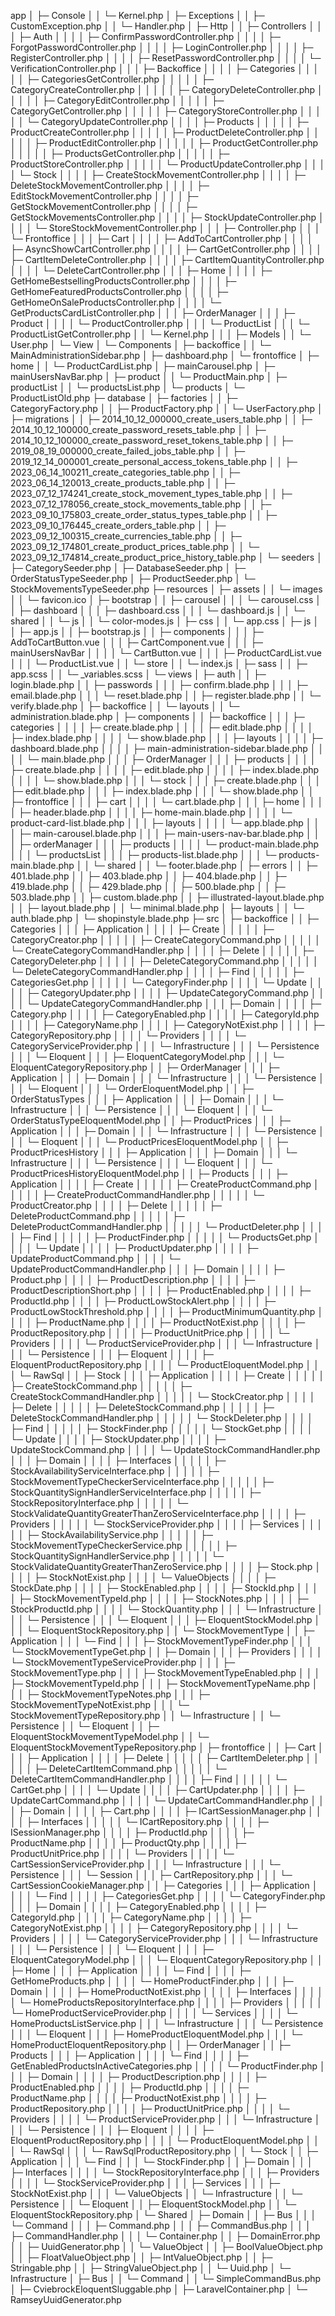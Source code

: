 app
│  ├─ Console
│  │  └─ Kernel.php
│  ├─ Exceptions
│  │  ├─ CustomException.php
│  │  └─ Handler.php
│  ├─ Http
│  │  ├─ Controllers
│  │  │  ├─ Auth
│  │  │  │  ├─ ConfirmPasswordController.php
│  │  │  │  ├─ ForgotPasswordController.php
│  │  │  │  ├─ LoginController.php
│  │  │  │  ├─ RegisterController.php
│  │  │  │  ├─ ResetPasswordController.php
│  │  │  │  └─ VerificationController.php
│  │  │  ├─ Backoffice
│  │  │  │  ├─ Categories
│  │  │  │  │  ├─ CategoriesGetController.php
│  │  │  │  │  ├─ CategoryCreateController.php
│  │  │  │  │  ├─ CategoryDeleteController.php
│  │  │  │  │  ├─ CategoryEditController.php
│  │  │  │  │  ├─ CategoryGetController.php
│  │  │  │  │  ├─ CategoryStoreController.php
│  │  │  │  │  └─ CategoryUpdateController.php
│  │  │  │  ├─ Products
│  │  │  │  │  ├─ ProductCreateController.php
│  │  │  │  │  ├─ ProductDeleteController.php
│  │  │  │  │  ├─ ProductEditController.php
│  │  │  │  │  ├─ ProductGetController.php
│  │  │  │  │  ├─ ProductsGetController.php
│  │  │  │  │  ├─ ProductStoreController.php
│  │  │  │  │  └─ ProductUpdateController.php
│  │  │  │  └─ Stock
│  │  │  │     ├─ CreateStockMovementController.php
│  │  │  │     ├─ DeleteStockMovementController.php
│  │  │  │     ├─ EditStockMovementController.php
│  │  │  │     ├─ GetStockMovementController.php
│  │  │  │     ├─ GetStockMovementsController.php
│  │  │  │     ├─ StockUpdateController.php
│  │  │  │     └─ StoreStockMovementController.php
│  │  │  ├─ Controller.php
│  │  │  └─ Frontoffice
│  │  │     ├─ Cart
│  │  │     │  ├─ AddToCartController.php
│  │  │     │  ├─ AsyncShowCartController.php
│  │  │     │  ├─ CartGetController.php
│  │  │     │  ├─ CartItemDeleteController.php
│  │  │     │  ├─ CartItemQuantityController.php
│  │  │     │  └─ DeleteCartController.php
│  │  │     ├─ Home
│  │  │     │  ├─ GetHomeBestsellingProductsController.php
│  │  │     │  ├─ GetHomeFeaturedProductsController.php
│  │  │     │  ├─ GetHomeOnSaleProductsController.php
│  │  │     │  └─ GetProductsCardListController.php
│  │  │     ├─ OrderManager
│  │  │     ├─ Product
│  │  │     │  └─ ProductController.php
│  │  │     └─ ProductList
│  │  │        └─ ProductListGetController.php
│  │  └─ Kernel.php
│  │
│  ├─ Models
│  │  └─ User.php
│  └─ View
│     └─ Components
│        ├─ backoffice
│        │  └─ MainAdministrationSidebar.php
│        ├─ dashboard.php
│        └─ frontoffice
│           ├─ home
│           │  └─ ProductCardList.php
│           ├─ mainCarousel.php
│           ├─ mainUsersNavBar.php
│           ├─ product
│           │  └─ ProductMain.php
│           ├─ productList
│           │  └─ productsList.php
│           └─ products
│              └─ ProductListOld.php
├─ database
│  ├─ factories
│  │  ├─ CategoryFactory.php
│  │  ├─ ProductFactory.php
│  │  └─ UserFactory.php
│  ├─ migrations
│  │  ├─ 2014_10_12_000000_create_users_table.php
│  │  ├─ 2014_10_12_100000_create_password_resets_table.php
│  │  ├─ 2014_10_12_100000_create_password_reset_tokens_table.php
│  │  ├─ 2019_08_19_000000_create_failed_jobs_table.php
│  │  ├─ 2019_12_14_000001_create_personal_access_tokens_table.php
│  │  ├─ 2023_06_14_100211_create_categories_table.php
│  │  ├─ 2023_06_14_120013_create_products_table.php
│  │  ├─ 2023_07_12_174241_create_stock_movement_types_table.php
│  │  ├─ 2023_07_12_178056_create_stock_movements_table.php
│  │  ├─ 2023_09_10_175803_create_order_status_types_table.php
│  │  ├─ 2023_09_10_176445_create_orders_table.php
│  │  ├─ 2023_09_12_100315_create_currencies_table.php
│  │  ├─ 2023_09_12_174801_create_product_prices_table.php
│  │  └─ 2023_09_12_174814_create_product_price_history_table.php
│  └─ seeders
│     ├─ CategorySeeder.php
│     ├─ DatabaseSeeder.php
│     ├─ OrderStatusTypeSeeder.php
│     ├─ ProductSeeder.php
│     └─ StockMovementsTypeSeeder.php
├─ resources
│  ├─ assets
│  │  └─ images
│  │     └─ favicon.ico
│  ├─ bootstrap
│  │  ├─ carousel
│  │  │  └─ carousel.css
│  │  ├─ dashboard
│  │  │  ├─ dashboard.css
│  │  │  └─ dashboard.js
│  │  └─ shared
│  │     └─ js
│  │        └─ color-modes.js
│  ├─ css
│  │  └─ app.css
│  ├─ js
│  │  ├─ app.js
│  │  ├─ bootstrap.js
│  │  ├─ components
│  │  │  ├─ AddToCartButton.vue
│  │  │  ├─ CartComponent.vue
│  │  │  ├─ mainUsersNavBar
│  │  │  │  └─ CartButton.vue
│  │  │  ├─ ProductCardList.vue
│  │  │  └─ ProductList.vue
│  │  └─ store
│  │     └─ index.js
│  ├─ sass
│  │  ├─ app.scss
│  │  └─ _variables.scss
│  └─ views
│     ├─ auth
│     │  ├─ login.blade.php
│     │  ├─ passwords
│     │  │  ├─ confirm.blade.php
│     │  │  ├─ email.blade.php
│     │  │  └─ reset.blade.php
│     │  ├─ register.blade.php
│     │  └─ verify.blade.php
│     ├─ backoffice
│     │  └─ layouts
│     │     └─ administration.blade.php
│     ├─ components
│     │  ├─ backoffice
│     │  │  ├─ categories
│     │  │  │  ├─ create.blade.php
│     │  │  │  ├─ edit.blade.php
│     │  │  │  ├─ index.blade.php
│     │  │  │  └─ show.blade.php
│     │  │  ├─ layouts
│     │  │  │  ├─ dashboard.blade.php
│     │  │  │  ├─ main-administration-sidebar.blade.php
│     │  │  │  └─ main.blade.php
│     │  │  ├─ OrderManager
│     │  │  ├─ products
│     │  │  │  ├─ create.blade.php
│     │  │  │  ├─ edit.blade.php
│     │  │  │  ├─ index.blade.php
│     │  │  │  └─ show.blade.php
│     │  │  └─ stock
│     │  │     ├─ create.blade.php
│     │  │     ├─ edit.blade.php
│     │  │     ├─ index.blade.php
│     │  │     └─ show.blade.php
│     │  ├─ frontoffice
│     │  │  ├─ cart
│     │  │  │  └─ cart.blade.php
│     │  │  ├─ home
│     │  │  │  ├─ header.blade.php
│     │  │  │  ├─ home-main.blade.php
│     │  │  │  └─ product-card-list.blade.php
│     │  │  ├─ layouts
│     │  │  │  └─ app.blade.php
│     │  │  ├─ main-carousel.blade.php
│     │  │  ├─ main-users-nav-bar.blade.php
│     │  │  ├─ orderManager
│     │  │  ├─ products
│     │  │  │  └─ product-main.blade.php
│     │  │  └─ productsList
│     │  │     ├─ products-list.blade.php
│     │  │     └─ products-main.blade.php
│     │  └─ shared
│     │     └─ footer.blade.php
│     ├─ errors
│     │  ├─ 401.blade.php
│     │  ├─ 403.blade.php
│     │  ├─ 404.blade.php
│     │  ├─ 419.blade.php
│     │  ├─ 429.blade.php
│     │  ├─ 500.blade.php
│     │  ├─ 503.blade.php
│     │  ├─ custom.blade.php
│     │  ├─ illustrated-layout.blade.php
│     │  ├─ layout.blade.php
│     │  └─ minimal.blade.php
│     ├─ layouts
│     │  └─ auth.blade.php
│     └─ shopinstyle.blade.php
├─ src
│  ├─ backoffice
│  │  ├─ Categories
│  │  │  ├─ Application
│  │  │  │  ├─ Create
│  │  │  │  │  ├─ CategoryCreator.php
│  │  │  │  │  ├─ CreateCategoryCommand.php
│  │  │  │  │  └─ CreateCategoryCommandHandler.php
│  │  │  │  ├─ Delete
│  │  │  │  │  ├─ CategoryDeleter.php
│  │  │  │  │  ├─ DeleteCategoryCommand.php
│  │  │  │  │  └─ DeleteCategoryCommandHandler.php
│  │  │  │  ├─ Find
│  │  │  │  │  ├─ CategoriesGet.php
│  │  │  │  │  └─ CategoryFinder.php
│  │  │  │  └─ Update
│  │  │  │     ├─ CategoryUpdater.php
│  │  │  │     ├─ UpdateCategoryCommand.php
│  │  │  │     └─ UpdateCategoryCommandHandler.php
│  │  │  ├─ Domain
│  │  │  │  ├─ Category.php
│  │  │  │  ├─ CategoryEnabled.php
│  │  │  │  ├─ CategoryId.php
│  │  │  │  ├─ CategoryName.php
│  │  │  │  ├─ CategoryNotExist.php
│  │  │  │  ├─ CategoryRepository.php
│  │  │  │  └─ Providers
│  │  │  │     └─ CategoryServiceProvider.php
│  │  │  └─ Infrastructure
│  │  │     └─ Persistence
│  │  │        └─ Eloquent
│  │  │           ├─ EloquentCategoryModel.php
│  │  │           └─ EloquentCategoryRepository.php
│  │  ├─ OrderManager
│  │  │  ├─ Application
│  │  │  ├─ Domain
│  │  │  └─ Infrastructure
│  │  │     └─ Persistence
│  │  │        └─ Eloquent
│  │  │           └─ OrderEloquentModel.php
│  │  ├─ OrderStatusTypes
│  │  │  ├─ Application
│  │  │  ├─ Domain
│  │  │  └─ Infrastructure
│  │  │     └─ Persistence
│  │  │        └─ Eloquent
│  │  │           └─ OrderStatusTypeEloquentModel.php
│  │  ├─ ProductPrices
│  │  │  ├─ Application
│  │  │  ├─ Domain
│  │  │  └─ Infrastructure
│  │  │     └─ Persistence
│  │  │        └─ Eloquent
│  │  │           └─ ProductPricesEloquentModel.php
│  │  ├─ ProductPricesHistory
│  │  │  ├─ Application
│  │  │  ├─ Domain
│  │  │  └─ Infrastructure
│  │  │     └─ Persistence
│  │  │        └─ Eloquent
│  │  │           └─ ProductPricesHistoryEloquentModel.php
│  │  ├─ Products
│  │  │  ├─ Application
│  │  │  │  ├─ Create
│  │  │  │  │  ├─ CreateProductCommand.php
│  │  │  │  │  ├─ CreateProductCommandHandler.php
│  │  │  │  │  └─ ProductCreator.php
│  │  │  │  ├─ Delete
│  │  │  │  │  ├─ DeleteProductCommand.php
│  │  │  │  │  ├─ DeleteProductCommandHandler.php
│  │  │  │  │  └─ ProductDeleter.php
│  │  │  │  ├─ Find
│  │  │  │  │  ├─ ProductFinder.php
│  │  │  │  │  └─ ProductsGet.php
│  │  │  │  └─ Update
│  │  │  │     ├─ ProductUpdater.php
│  │  │  │     ├─ UpdateProductCommand.php
│  │  │  │     └─ UpdateProductCommandHandler.php
│  │  │  ├─ Domain
│  │  │  │  ├─ Product.php
│  │  │  │  ├─ ProductDescription.php
│  │  │  │  ├─ ProductDescriptionShort.php
│  │  │  │  ├─ ProductEnabled.php
│  │  │  │  ├─ ProductId.php
│  │  │  │  ├─ ProductLowStockAlert.php
│  │  │  │  ├─ ProductLowStockThreshold.php
│  │  │  │  ├─ ProductMinimumQuantity.php
│  │  │  │  ├─ ProductName.php
│  │  │  │  ├─ ProductNotExist.php
│  │  │  │  ├─ ProductRepository.php
│  │  │  │  ├─ ProductUnitPrice.php
│  │  │  │  └─ Providers
│  │  │  │     └─ ProductServiceProvider.php
│  │  │  └─ Infrastructure
│  │  │     └─ Persistence
│  │  │        ├─ Eloquent
│  │  │        │  ├─ EloquentProductRepository.php
│  │  │        │  └─ ProductEloquentModel.php
│  │  │        └─ RawSql
│  │  ├─ Stock
│  │  │  ├─ Application
│  │  │  │  ├─ Create
│  │  │  │  │  ├─ CreateStockCommand.php
│  │  │  │  │  ├─ CreateStockCommandHandler.php
│  │  │  │  │  └─ StockCreator.php
│  │  │  │  ├─ Delete
│  │  │  │  │  ├─ DeleteStockCommand.php
│  │  │  │  │  ├─ DeleteStockCommandHandler.php
│  │  │  │  │  └─ StockDeleter.php
│  │  │  │  ├─ Find
│  │  │  │  │  ├─ StockFinder.php
│  │  │  │  │  └─ StockGet.php
│  │  │  │  └─ Update
│  │  │  │     ├─ StockUpdater.php
│  │  │  │     ├─ UpdateStockCommand.php
│  │  │  │     └─ UpdateStockCommandHandler.php
│  │  │  ├─ Domain
│  │  │  │  ├─ Interfaces
│  │  │  │  │  ├─ StockAvailabilityServiceInterface.php
│  │  │  │  │  ├─ StockMovementTypeCheckerServiceInterface.php
│  │  │  │  │  ├─ StockQuantitySignHandlerServiceInterface.php
│  │  │  │  │  ├─ StockRepositoryInterface.php
│  │  │  │  │  └─ StockValidateQuantityGreaterThanZeroServiceInterface.php
│  │  │  │  ├─ Providers
│  │  │  │  │  └─ StockServiceProvider.php
│  │  │  │  ├─ Services
│  │  │  │  │  ├─ StockAvailabilityService.php
│  │  │  │  │  ├─ StockMovementTypeCheckerService.php
│  │  │  │  │  ├─ StockQuantitySignHandlerService.php
│  │  │  │  │  └─ StockValidateQuantityGreaterThanZeroService.php
│  │  │  │  ├─ Stock.php
│  │  │  │  ├─ StockNotExist.php
│  │  │  │  └─ ValueObjects
│  │  │  │     ├─ StockDate.php
│  │  │  │     ├─ StockEnabled.php
│  │  │  │     ├─ StockId.php
│  │  │  │     ├─ StockMovementTypeId.php
│  │  │  │     ├─ StockNotes.php
│  │  │  │     ├─ StockProductId.php
│  │  │  │     └─ StockQuantity.php
│  │  │  └─ Infrastructure
│  │  │     └─ Persistence
│  │  │        └─ Eloquent
│  │  │           ├─ EloquentStockModel.php
│  │  │           └─ EloquentStockRepository.php
│  │  └─ StockMovementType
│  │     ├─ Application
│  │     │  └─ Find
│  │     │     ├─ StockMovementTypeFinder.php
│  │     │     └─ StockMovementTypeGet.php
│  │     ├─ Domain
│  │     │  ├─ Providers
│  │     │  │  └─ StockMovementTypeServiceProvider.php
│  │     │  ├─ StockMovementType.php
│  │     │  ├─ StockMovementTypeEnabled.php
│  │     │  ├─ StockMovementTypeId.php
│  │     │  ├─ StockMovementTypeName.php
│  │     │  ├─ StockMovementTypeNotes.php
│  │     │  ├─ StockMovementTypeNotExist.php
│  │     │  └─ StockMovementTypeRepository.php
│  │     └─ Infrastructure
│  │        └─ Persistence
│  │           └─ Eloquent
│  │              ├─ EloquentStockMovementTypeModel.php
│  │              └─ EloquentStockMovementTypeRepository.php
│  ├─ frontoffice
│  │  ├─ Cart
│  │  │  ├─ Application
│  │  │  │  ├─ Delete
│  │  │  │  │  ├─ CartItemDeleter.php
│  │  │  │  │  ├─ DeleteCartItemCommand.php
│  │  │  │  │  └─ DeleteCartItemCommandHandler.php
│  │  │  │  ├─ Find
│  │  │  │  │  └─ CartGet.php
│  │  │  │  └─ Update
│  │  │  │     ├─ CartUpdater.php
│  │  │  │     ├─ UpdateCartCommand.php
│  │  │  │     └─ UpdateCartCommandHandler.php
│  │  │  ├─ Domain
│  │  │  │  ├─ Cart.php
│  │  │  │  ├─ ICartSessionManager.php
│  │  │  │  ├─ Interfaces
│  │  │  │  │  └─ ICartRepository.php
│  │  │  │  ├─ ISessionManager.php
│  │  │  │  ├─ ProductId.php
│  │  │  │  ├─ ProductName.php
│  │  │  │  ├─ ProductQty.php
│  │  │  │  ├─ ProductUnitPrice.php
│  │  │  │  └─ Providers
│  │  │  │     └─ CartSessionServiceProvider.php
│  │  │  └─ Infrastructure
│  │  │     └─ Persistence
│  │  │        └─ Session
│  │  │           ├─ CartRepository.php
│  │  │           └─ CartSessionCookieManager.php
│  │  ├─ Categories
│  │  │  ├─ Application
│  │  │  │  └─ Find
│  │  │  │     ├─ CategoriesGet.php
│  │  │  │     └─ CategoryFinder.php
│  │  │  ├─ Domain
│  │  │  │  ├─ CategoryEnabled.php
│  │  │  │  ├─ CategoryId.php
│  │  │  │  ├─ CategoryName.php
│  │  │  │  ├─ CategoryNotExist.php
│  │  │  │  ├─ CategoryRepository.php
│  │  │  │  └─ Providers
│  │  │  │     └─ CategoryServiceProvider.php
│  │  │  └─ Infrastructure
│  │  │     └─ Persistence
│  │  │        └─ Eloquent
│  │  │           ├─ EloquentCategoryModel.php
│  │  │           └─ EloquentCategoryRepository.php
│  │  ├─ Home
│  │  │  ├─ Application
│  │  │  │  └─ Find
│  │  │  │     ├─ GetHomeProducts.php
│  │  │  │     └─ HomeProductFinder.php
│  │  │  ├─ Domain
│  │  │  │  ├─ HomeProductNotExist.php
│  │  │  │  ├─ Interfaces
│  │  │  │  │  └─ HomeProductsRepositoryInterface.php
│  │  │  │  ├─ Providers
│  │  │  │  │  └─ HomeProductServiceProvider.php
│  │  │  │  └─ Services
│  │  │  │     └─ HomeProductsListService.php
│  │  │  └─ Infrastructure
│  │  │     └─ Persistence
│  │  │        └─ Eloquent
│  │  │           ├─ HomeProductEloquentModel.php
│  │  │           └─ HomeProductEloquentRepository.php
│  │  ├─ OrderManager
│  │  ├─ Products
│  │  │  ├─ Application
│  │  │  │  └─ Find
│  │  │  │     ├─ GetEnabledProductsInActiveCategories.php
│  │  │  │     └─ ProductFinder.php
│  │  │  ├─ Domain
│  │  │  │  ├─ ProductDescription.php
│  │  │  │  ├─ ProductEnabled.php
│  │  │  │  ├─ ProductId.php
│  │  │  │  ├─ ProductName.php
│  │  │  │  ├─ ProductNotExist.php
│  │  │  │  ├─ ProductRepository.php
│  │  │  │  ├─ ProductUnitPrice.php
│  │  │  │  └─ Providers
│  │  │  │     └─ ProductServiceProvider.php
│  │  │  └─ Infrastructure
│  │  │     └─ Persistence
│  │  │        ├─ Eloquent
│  │  │        │  ├─ EloquentProductRepository.php
│  │  │        │  └─ ProductEloquentModel.php
│  │  │        └─ RawSql
│  │  │           └─ RawSqlProductRepository.php
│  │  └─ Stock
│  │     ├─ Application
│  │     │  └─ Find
│  │     │     └─ StockFinder.php
│  │     ├─ Domain
│  │     │  ├─ Interfaces
│  │     │  │  └─ StockRepositoryInterface.php
│  │     │  ├─ Providers
│  │     │  │  └─ StockServiceProvider.php
│  │     │  ├─ Services
│  │     │  ├─ StockNotExist.php
│  │     │  └─ ValueObjects
│  │     └─ Infrastructure
│  │        └─ Persistence
│  │           └─ Eloquent
│  │              ├─ EloquentStockModel.php
│  │              └─ EloquentStockRepository.php
│  └─ Shared
│     ├─ Domain
│     │  ├─ Bus
│     │  │  └─ Command
│     │  │     ├─ Command.php
│     │  │     ├─ CommandBus.php
│     │  │     ├─ CommandHandler.php
│     │  │     └─ Container.php
│     │  ├─ DomainError.php
│     │  ├─ UuidGenerator.php
│     │  └─ ValueObject
│     │     ├─ BoolValueObject.php
│     │     ├─ FloatValueObject.php
│     │     ├─ IntValueObject.php
│     │     ├─ Stringable.php
│     │     ├─ StringValueObject.php
│     │     └─ Uuid.php
│     └─ Infrastructure
│        ├─ Bus
│        │  └─ Command
│        │     └─ SimpleCommandBus.php
│        ├─ CviebrockEloquentSluggable.php
│        ├─ LaravelContainer.php
│        └─ RamseyUuidGenerator.php